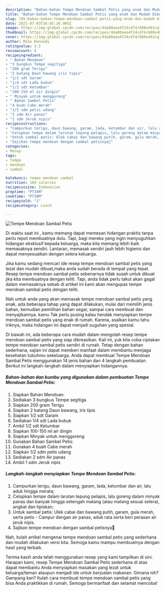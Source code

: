 ```yaml
---
description: "Bahan-bahan Tempe Mendoan Sambal Petis yang enak dan Mudah Dibuat"
title: "Bahan-bahan Tempe Mendoan Sambal Petis yang enak dan Mudah Dibuat"
slug: 785-bahan-bahan-tempe-mendoan-sambal-petis-yang-enak-dan-mudah-dibuat
date: 2021-07-03T16:45:20.905Z
image: https://img-global.cpcdn.com/recipes/44a80aee4f24cd74/680x482cq70/tempe-mendoan-sambal-petis-foto-resep-utama.jpg
thumbnail: https://img-global.cpcdn.com/recipes/44a80aee4f24cd74/680x482cq70/tempe-mendoan-sambal-petis-foto-resep-utama.jpg
cover: https://img-global.cpcdn.com/recipes/44a80aee4f24cd74/680x482cq70/tempe-mendoan-sambal-petis-foto-resep-utama.jpg
author: Mike Kennedy
ratingvalue: 3.5
reviewcount: 4
recipeingredient:
- " Bahan Mendoan"
- "3 bungkus Tempe segitiga"
- "200 gram Terigu"
- "2 batang Daun bawang iris tipis"
- "1/2 sdt Garam"
- "1/4 sdt Lada bubuk"
- "1/2 sdt Ketumbar"
- "100-150 ml air dingin"
- " Minyak untuk menggoreng"
- " Bahan Sambel Petis"
- "4 buah Cabe merah"
- "1/2 sdm petis udang"
- "2 sdm Air panas"
- "1 sdm Jeruk nipis"
recipeinstructions:
- "Campurkan terigu, daun bawang, garam, lada, ketumbar dan air, lalu aduk hingga merata;"
- "Celupkan tempe dalam larutan tepung pelapis, lalu goreng dalam minyak panas dan banyak hingga setengah matang (atau matang sesuai selera), angkat dan tipiskan;"
- "Untuk sambal petis: Ulek cabai dan bawang putih, garam, gula merah, serta petis Campur dengan air panas, aduk rata serta beri perasan air jeruk nipis."
- "Sajikan tempe mendoan dengan sambal petisnya🥰"
categories:
- Resep
tags:
- tempe
- mendoan
- sambal

katakunci: tempe mendoan sambal 
nutrition: 104 calories
recipecuisine: Indonesian
preptime: "PT34M"
cooktime: "PT38M"
recipeyield: "1"
recipecategory: Lunch

---
```



![Tempe Mendoan Sambal Petis](https://img-global.cpcdn.com/recipes/44a80aee4f24cd74/680x482cq70/tempe-mendoan-sambal-petis-foto-resep-utama.jpg)

Di waktu  saat ini , kamu memang dapat memesan hidangan praktis tanpa perlu repot membuatnya dulu. Tapi, bagi mereka yang ingin menyuguhkan hidangan eksklusif kepada keluarga, maka kita memang lebih baik memasaknya sendiri. Lantaran, memasak sendiri jauh lebih higienis dan dapat menyesuaikan dengan selera keluarga.

Jika kamu sedang mencari ide resep tempe mendoan sambal petis yang lezat dan mudah dibuat,maka anda sudah berada di tempat yang tepat. Resep tempe mendoan sambal petis  sebenarnya tidak susah untuk dibuat jika kita membuatnya dengan teliti. Tapi, anda tidak perlu takut akan gagal dalam memasaknya 
sebab di artikel ini kami akan mengupas tempe mendoan sambal petis dengan teliti.  



Nah untuk anda yang akan memasak tempe mendoan sambal petis yang enak, ada beberapa tahap yang dapat dilakukan, mulai dari memilih jenis bahan, kemudian pemilihan bahan segar, sampai cara membuat dan menyajikannya. kamu Tak perlu pusing kalau hendak menyiapkan tempe mendoan sambal petis yang enak di rumah. Karena, asalkan kamu  tahu triknya, maka hidangan ini dapat menjadi suguhan yang spesial.

Di bawah ini, ada beberapa cara mudah dalam mengolah resep tempe mendoan sambal petis yang siap dikreasikan. Kali ini, yuk kita coba ciptakan tempe mendoan sambal petis sendiri di rumah. Tetap dengan bahan sederhana, sajian ini dapat memberi manfaat dalam membantu menjaga kesehatan tubuhmu sekeluarga. Anda dapat membuat Tempe Mendoan Sambal Petis menggunakan 14 jenis bahan dan 4 langkah pembuatan. Berikut ini langkah-langkah dalam menyiapkan hidangannya.

<!--inarticleads1-->

##### Bahan-bahan dan bumbu yang digunakan dalam pembuatan Tempe Mendoan Sambal Petis:

1. Siapkan  Bahan Mendoan:
1. Sediakan 3 bungkus Tempe segitiga
1. Siapkan 200 gram Terigu
1. Siapkan 2 batang Daun bawang, iris tipis
1. Siapkan 1/2 sdt Garam
1. Sediakan 1/4 sdt Lada bubuk
1. Ambil 1/2 sdt Ketumbar
1. Siapkan 100-150 ml air dingin
1. Siapkan  Minyak untuk menggoreng
1. Gunakan  Bahan Sambel Petis:
1. Gunakan 4 buah Cabe merah
1. Siapkan 1/2 sdm petis udang
1. Sediakan 2 sdm Air panas
1. Ambil 1 sdm Jeruk nipis




<!--inarticleads2-->

##### Langkah-langkah menyiapkan Tempe Mendoan Sambal Petis:

1. Campurkan terigu, daun bawang, garam, lada, ketumbar dan air, lalu aduk hingga merata;
1. Celupkan tempe dalam larutan tepung pelapis, lalu goreng dalam minyak panas dan banyak hingga setengah matang (atau matang sesuai selera), angkat dan tipiskan;
1. Untuk sambal petis: Ulek cabai dan bawang putih, garam, gula merah, serta petis - Campur dengan air panas, aduk rata serta beri perasan air jeruk nipis.
1. Sajikan tempe mendoan dengan sambal petisnya🥰




Nah, itulah artikel mengenai  tempe mendoan sambal petis  yang sederhana dan mudah dilakukan versi kita. Semoga kamu mampu membuatnya dengan hasil yang terbaik. 

Terima kasih anda telah menggunakan resep yang kami tampilkan di sini. Harapan kami, resep  Tempe Mendoan Sambal Petis sederhana di atas dapat membantu Anda menyiapkan masakan yang lezat untuk keluarga/teman ataupun menjadi ide untuk berjualan makanan. Gimana nih? Gampang kan? Itulah cara membuat tempe mendoan sambal petis yang bisa Anda praktikkan di rumah. Semoga bermanfaat dan selamat mencoba!

